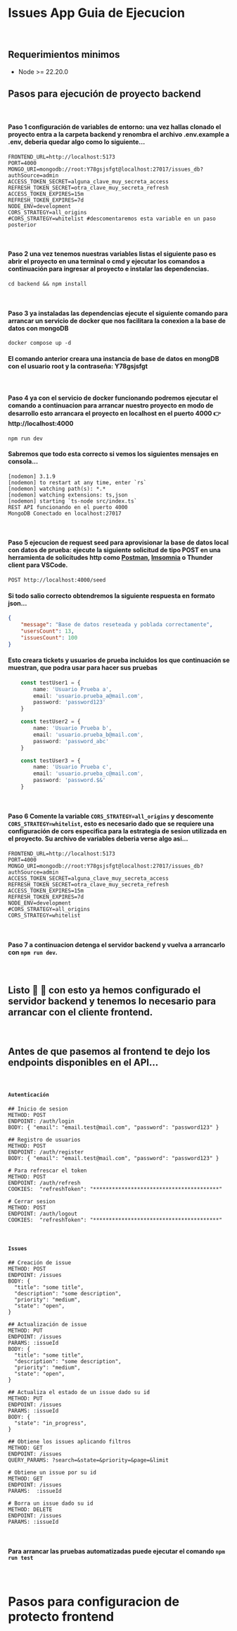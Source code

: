 # Issues App Guia de Ejecucion

<br />

## Requerimientos minimos
- Node >= 22.20.0

## Pasos para ejecución de proyecto backend 

<br />

#### Paso 1 configuración de variables de entorno: una vez hallas clonado el proyecto entra a la carpeta backend y renombra el archivo .env.example a .env, deberia quedar algo como lo siguiente...

```shell
FRONTEND_URL=http://localhost:5173
PORT=4000
MONGO_URI=mongodb://root:Y78gsjsfgt@localhost:27017/issues_db?authSource=admin
ACCESS_TOKEN_SECRET=alguna_clave_muy_secreta_access
REFRESH_TOKEN_SECRET=otra_clave_muy_secreta_refresh
ACCESS_TOKEN_EXPIRES=15m
REFRESH_TOKEN_EXPIRES=7d
NODE_ENV=development
CORS_STRATEGY=all_origins
#CORS_STRATEGY=whitelist #descomentaremos esta variable en un paso posterior
```

<br />

#### Paso 2 una vez tenemos nuestras variables listas el siguiente paso es abrir el proyecto en una terminal o cmd y ejecutar los comandos a continuación para ingresar al proyecto e instalar las dependencias.

```shell
cd backend && npm install
```

<br />

#### Paso 3 ya instaladas las dependencias ejecute el siguiente comando para arrancar un servicio de docker que nos facilitara la conexion a la base de datos con mongoDB 

```shell
docker compose up -d
```

#### El comando anterior creara una instancia de base de datos en mongDB con el usuario root y la contraseña: Y78gsjsfgt

<br />

#### Paso 4 ya con el servicio de docker funcionando podremos ejecutar el comando a continuacion para arrancar nuestro proyecto en modo de desarrollo esto arrancara el proyecto en localhost en el puerto 4000 👉 http://localhost:4000

```shell
npm run dev
```

#### Sabremos que todo esta correcto si vemos los siguientes mensajes en consola...
```shell
[nodemon] 3.1.9
[nodemon] to restart at any time, enter `rs`
[nodemon] watching path(s): *.*
[nodemon] watching extensions: ts,json
[nodemon] starting `ts-node src/index.ts`
REST API funcionando en el puerto 4000
MongoDB Conectado en localhost:27017

```

<br />

#### Paso 5 ejecucion de request seed para aprovisionar la base de datos local con datos de prueba: ejecute la siguiente solicitud de tipo POST en una herramienta de solicitudes http como [Postman](https://www.postman.com/), [Imsomnia](https://insomnia.rest/download) o Thunder client para VSCode.

```http
POST http://localhost:4000/seed
```

#### Si todo salio correcto obtendremos la siguiente respuesta en formato json...

```json
{
    "message": "Base de datos reseteada y poblada correctamente",
    "usersCount": 13,
    "issuesCount": 100
}
```

#### Esto creara tickets y usuarios de prueba incluidos los que continuación se muestran, que podra usar para hacer sus pruebas

```ts
    const testUser1 = {
        name: 'Usuario Prueba a',
        email: 'usuario.prueba_a@mail.com',
        password: 'password123'
    }

    const testUser2 = {
        name: 'Usuario Prueba b',
        email: 'usuario.prueba_b@mail.com',
        password: 'password_abc'
    }

    const testUser3 = {
        name: 'Usuario Prueba c',
        email: 'usuario.prueba_c@mail.com',
        password: 'password.$&'
    }
```

<br />

#### Paso 6 Comente la variable `CORS_STRATEGY=all_origins` y descomente `CORS_STRATEGY=whitelist`, esto es necesario dado que se requiere una configuración de cors especifica para la estrategia de sesion utilizada en el proyecto. Su archivo de variables deberia verse algo asi...

```shell
FRONTEND_URL=http://localhost:5173
PORT=4000
MONGO_URI=mongodb://root:Y78gsjsfgt@localhost:27017/issues_db?authSource=admin
ACCESS_TOKEN_SECRET=alguna_clave_muy_secreta_access
REFRESH_TOKEN_SECRET=otra_clave_muy_secreta_refresh
ACCESS_TOKEN_EXPIRES=15m
REFRESH_TOKEN_EXPIRES=7d
NODE_ENV=development
#CORS_STRATEGY=all_origins
CORS_STRATEGY=whitelist
```

<br />

#### Paso 7 a continuacion detenga el servidor backend y vuelva a arrancarlo con `npm run dev`.

<br />

## Listo 🎉 🎊 con esto ya hemos configurado el servidor backend y tenemos lo necesario para arrancar con el cliente frontend.

<br />

## Antes de que pasemos al frontend te dejo los endpoints disponibles en el API...

<br />


#### `Autenticación`
```shell
## Inicio de sesion
METHOD: POST 
ENDPOINT: /auth/login
BODY: { "email": "email.test@mail.com", "password": "password123" }

## Registro de usuarios
METHOD: POST 
ENDPOINT: /auth/register
BODY: { "email": "email.test@mail.com", "password": "password123" }

# Para refrescar el token
METHOD: POST 
ENDPOINT: /auth/refresh
COOKIES:  "refreshToken": "****************************************" 

# Cerrar sesion
METHOD: POST 
ENDPOINT: /auth/logout
COOKIES:  "refreshToken": "****************************************" 
```

<br />

#### `Issues`
```shell
## Creación de issue
METHOD: POST 
ENDPOINT: /issues
BODY: { 
  "title": "some title", 
  "description": "some description",
  "priority": "medium", 
  "state": "open",
}

## Actualización de issue
METHOD: PUT
ENDPOINT: /issues
PARAMS: :issueId
BODY: { 
  "title": "some title", 
  "description": "some description",
  "priority": "medium", 
  "state": "open",
}

## Actualiza el estado de un issue dado su id
METHOD: PUT
ENDPOINT: /issues
PARAMS: :issueId
BODY: { 
  "state": "in_progress", 
}

## Obtiene los issues aplicando filtros
METHOD: GET
ENDPOINT: /issues
QUERY_PARAMS: ?search=&state=&priority=&page=&limit

# Obtiene un issue por su id
METHOD: GET
ENDPOINT: /issues
PARAMS:  :issueId

# Borra un issue dado su id
METHOD: DELETE
ENDPOINT: /issues
PARAMS: :issueId
```

<br />

#### Para arrancar las pruebas automatizadas puede ejecutar el comando `npm run test`

<br />

# Pasos para configuracion de protecto frontend

